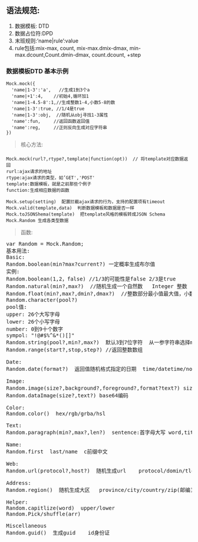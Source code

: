 ## 语法规范:
1. 数据模板: DTD
2. 数据占位符:DPD
3. 末班规则:’name|rule’:value
4. rule包括:mix-max, count, mix-max.dmix-dmax, min-max.dcount,Count.dmin-dmax, count.dcount, +step


### 数据模板DTD 基本示例
    Mock.mock({
      'name|1-3':'a',   //生成1到3个a
      'name|+1':4,    //初始4,循环加1
      'name|1-4.5-8':1,//生成整数1-4,小数5-8的数
      'name|1-3':true, //1/4是true
      'name|1-3':obj,  //随机从obj寻找1-3属性
      'name':fun,     //返回函数返回值
      'name':reg,     //正则反向生成对应字符串
    }) 


> 核心方法:
####
    Mock.mock(rurl?,rtype?,template|function(opt))  // 将template对应数据返回
    rurl:ajax请求的地址
    rtype:ajax请求的类型，如’GET','POST'
    template:数据模板，就是之前那些个例子
    function:生成相应数据的函数

    Mock.setup(setting)  配置拦截ajax请求的行为，支持的配置项有timeout
    Mock.valid(template,data)  判断数据模板和数据是否一样
    Mock.toJSONShema(template)  把template风格的模板转成JSON Schema
    Mock.Random 生成各类型数据

> 函数:
<pre>
var Random = Mock.Random;
基本用法:
Basic:
Random.boolean(min?max?current?) 一定概率生成布尔值
实例:  
Random.boolean(1,2，false) //1/3的可能性是false 2/3是true
Random.natural(min?,max?)  //随机生成一个自然数   Integer 整数
Random.float(min?,max?,dmin?,dmax?)  //整数部分最小值最大值，小数部分最小值最大值
Random.character(pool?)  
pool值:
upper: 26个大写字母
lower: 26个小写字母
number: 0到9十个数字
sympol: "!@#$%^&*()[]"
Random.string(pool?,min?,max?)  默认3到7位字符  从一参字符串选择min-max个
Random.range(start?,stop,step?) //返回整数数组

Date:
Random.date(format?)  返回值随机格式指定的日期  time/datetime/now

Image:
Random.image(size?,background?,foreground?,format?text?) size有选取范围
Random.dataImage(size?,text?) base64编码

Color:
Random.color()  hex/rgb/grba/hsl

Text:
Random.paragraph(min?,max?,len?)  sentence:首字母大写 word,title  c前缀返中文

Name:
Random.first  last/name  c前缀中文

Web:
Random.url(protocol?,host?)  随机生成url    protocol/domin/tld/email/ip

Address:
Random.region()  随机生成大区   province/city/country/zip(邮编)

Helper:
Random.capitlize(word)  upper/lower
Random.Pick/shuffle(arr)

Miscellaneous
Random.guid()  生成guid    id身份证

</pre>
